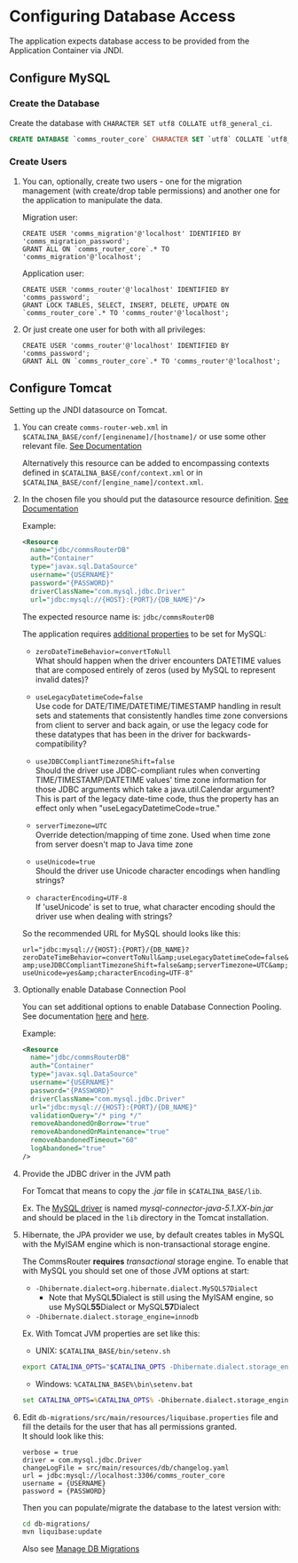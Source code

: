 Configuring Database Access
==

The application expects database access to be provided
from the Application Container via JNDI.

## Configure MySQL

### Create the Database

Create the database with `CHARACTER SET utf8 COLLATE utf8_general_ci`.

```sql
CREATE DATABASE `comms_router_core` CHARACTER SET `utf8` COLLATE `utf8_general_ci`;
```

### Create Users

1. You can, optionally, create two users - one for the migration management 
    (with create/drop table permissions) and another one for the application to manipulate the data.

    Migration user:
    
    ```mysql
    CREATE USER 'comms_migration'@'localhost' IDENTIFIED BY 'comms_migration_password';
    GRANT ALL ON `comms_router_core`.* TO 'comms_migration'@'localhost';
    ```
    
    Application user:
    
    ```mysql
    CREATE USER 'comms_router'@'localhost' IDENTIFIED BY 'comms_password';
    GRANT LOCK TABLES, SELECT, INSERT, DELETE, UPDATE ON `comms_router_core`.* TO 'comms_router'@'localhost';
    ```

2. Or just create one user for both with all privileges:

    ```mysql
    CREATE USER 'comms_router'@'localhost' IDENTIFIED BY 'comms_password';
    GRANT ALL ON `comms_router_core`.* TO 'comms_router'@'localhost';
    ```

## Configure Tomcat

Setting up the JNDI datasource on Tomcat.

1. You can create `comms-router-web.xml` in `$CATALINA_BASE/conf/[enginename]/[hostname]/`
    or use some other relevant file. [See Documentation][1]

    Alternatively this resource can be added to encompassing contexts defined
    in `$CATALINA_BASE/conf/context.xml` or in `$CATALINA_BASE/conf/[engine_name]/context.xml`.

2. In the chosen file you should put the datasource resource definition. [See Documentation][2]

    Example:

    ```xml
    <Resource
      name="jdbc/commsRouterDB"
      auth="Container"
      type="javax.sql.DataSource"
      username="{USERNAME}"
      password="{PASSWORD}"
      driverClassName="com.mysql.jdbc.Driver"
      url="jdbc:mysql://{HOST}:{PORT}/{DB_NAME}"/>
    ```

    The expected resource name is: `jdbc/commsRouterDB`

    The application requires [additional properties][3] to be set for MySQL:

    - `zeroDateTimeBehavior=convertToNull`  
    What should happen when the driver encounters DATETIME values that are composed 
    entirely of zeros (used by MySQL to represent invalid dates)?

    - `useLegacyDatetimeCode=false`  
    Use code for DATE/TIME/DATETIME/TIMESTAMP handling in result sets and statements that 
    consistently handles time zone conversions from client to server and back again, or use the 
    legacy code for these datatypes that has been in the driver for backwards-compatibility?    

    - `useJDBCCompliantTimezoneShift=false`  
    Should the driver use JDBC-compliant rules when converting TIME/TIMESTAMP/DATETIME values' 
    time zone information for those JDBC arguments which take a java.util.Calendar argument? 
    This is part of the legacy date-time code, thus the property has an effect 
    only when "useLegacyDatetimeCode=true."

    - `serverTimezone=UTC`  
    Override detection/mapping of time zone. 
    Used when time zone from server doesn't map to Java time zone

    - `useUnicode=true`  
    Should the driver use Unicode character encodings when handling strings?

    - `characterEncoding=UTF-8`  
    If 'useUnicode' is set to true, what character encoding should the driver use when dealing with strings?

    So the recommended URL for MySQL should looks like this:

    `url="jdbc:mysql://{HOST}:{PORT}/{DB_NAME}?zeroDateTimeBehavior=convertToNull&amp;useLegacyDatetimeCode=false&amp;useJDBCCompliantTimezoneShift=false&amp;serverTimezone=UTC&amp;useUnicode=yes&amp;characterEncoding=UTF-8"`

3. Optionally enable Database Connection Pool

    You can set additional options to enable Database Connection Pooling. 
    See documentation [here][4] and [here][5].

    Example:

    ```xml
    <Resource
      name="jdbc/commsRouterDB"
      auth="Container"
      type="javax.sql.DataSource"
      username="{USERNAME}"
      password="{PASSWORD}"
      driverClassName="com.mysql.jdbc.Driver"
      url="jdbc:mysql://{HOST}:{PORT}/{DB_NAME}"
      validationQuery="/* ping */"
      removeAbandonedOnBorrow="true"
      removeAbandonedOnMaintenance="true"
      removeAbandonedTimeout="60"
      logAbandoned="true"
    />
    ```


4. Provide the JDBC driver in the JVM path

    For Tomcat that means to copy the _.jar_ file in `$CATALINA_BASE/lib`.

    Ex. The [MySQL driver][6] is named _mysql-connector-java-5.1.XX-bin.jar_ and
    should be placed in the `lib` directory in the Tomcat installation.

5. Hibernate, the JPA provider we use, by default creates tables in MySQL with the MyISAM engine 
    which is non-transactional storage engine. 
    
    The CommsRouter **requires** _transactional_ storage engine. To enable that with MySQL 
    you should set one of those JVM options at start:
    - `-Dhibernate.dialect=org.hibernate.dialect.MySQL57Dialect` 
      - Note that MySQL**5**Dialect is still using the MyISAM engine, 
        so use MySQL**55**Dialect or MySQL**57**Dialect
    - `-Dhibernate.dialect.storage_engine=innodb`

    Ex. With Tomcat JVM properties are set like this:
    * UNIX: `$CATALINA_BASE/bin/setenv.sh`
    ```bash
    export CATALINA_OPTS="$CATALINA_OPTS -Dhibernate.dialect.storage_engine=innodb"
    ```
    * Windows: `%CATALINA_BASE%\bin\setenv.bat`
    ```bat
    set CATALINA_OPTS=%CATALINA_OPTS% -Dhibernate.dialect.storage_engine=innodb
    ```

6. Edit `db-migrations/src/main/resources/liquibase.properties` file and fill the details 
    for the user that has all permissions granted.  
    It should look like this:
    ```properties
    verbose = true
    driver = com.mysql.jdbc.Driver
    changeLogFile = src/main/resources/db/changelog.yaml
    url = jdbc:mysql://localhost:3306/comms_router_core
    username = {USERNAME}
    password = {PASSWORD}
    ```
    
    Then you can populate/migrate the database to the latest version with:
    ```bash
    cd db-migrations/
    mvn liquibase:update
    ``` 

    Also see [Manage DB Migrations]


[1]: 
https://tomcat.apache.org/tomcat-8.0-doc/config/context.html  
"Apache Tomcat 8 Configuration Reference"

[2]: 
https://tomcat.apache.org/tomcat-8.0-doc/jndi-datasource-examples-howto.html 
"JNDI Datasource HOW-TO"

[3]:
https://dev.mysql.com/doc/connector-j/5.1/en/connector-j-reference-configuration-properties.html
"Driver/Datasource Class Names, URL Syntax and Configuration Properties for Connector/J"

[4]: 
https://tomcat.apache.org/tomcat-8.0-doc/jndi-datasource-examples-howto.html#Database_Connection_Pool_(DBCP_2)_Configurations 
"Database Connection Pool (DBCP 2) Configurations"

[5]: 
http://commons.apache.org/proper/commons-dbcp/configuration.html 
"BasicDataSource Configuration Parameters"

[6]: 
https://dev.mysql.com/downloads/connector/j/5.1.html 
"MySQL Connector/J"

[Manage DB Migrations]:
ManageDBMigrations.md
"Manage DB Migrations"
